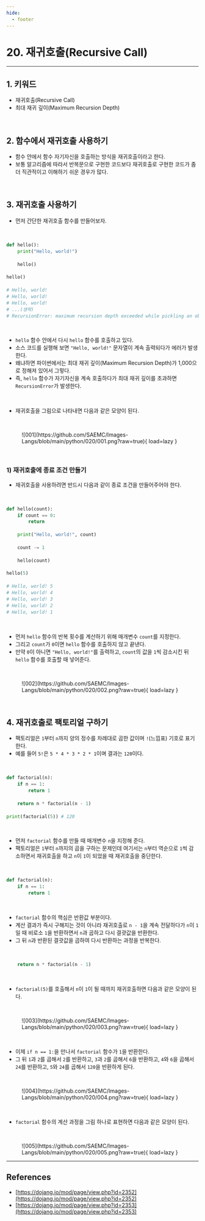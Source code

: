 ```yaml
---
hide:
  - footer
---
```


# 20. 재귀호출(Recursive Call)

---

## 1. 키워드

- 재귀호출(Recursive Call)
- 최대 재귀 깊이(Maximum Recursion Depth)

<br/>

## 2. 함수에서 재귀호출 사용하기

- 함수 안에서 함수 자기자신을 호출하는 방식을 재귀호출이라고 한다.
- 보통 알고리즘에 따라서 반복문으로 구현한 코드보다 재귀호출로 구현한 코드가 좀 더 직관적이고 이해하기 쉬운 경우가 많다.

<br/>

## 3. 재귀호출 사용하기

- 먼저 간단한 재귀호출 함수를 만들어보자.

<br/>

```python
def hello():
    print("Hello, world!")

    hello()

hello()

# Hello, world!
# Hello, world!
# Hello, world!
# ...(생략)
# RecursionError: maximum recursion depth exceeded while pickling an object
```

<br/>

- `hello` 함수 안에서 다시 `hello` 함수를 호출하고 있다.
- 소스 코드를 실행해 보면 `"Hello, world!"` 문자열이 계속 출력되다가 에러가 발생한다.
- 왜냐하면 파이썬에서는 최대 재귀 깊이(Maximum Recursion Depth)가 1,000으로 정해져 있어서 그렇다.
- 즉, `hello` 함수가 자기자신을 계속 호출하다가 최대 재귀 깊이를 초과하면 `RecursionError`가 발생한다.

<br/>

- 재귀호출을 그림으로 나타내면 다음과 같은 모양이 된다.

<br/>

<figure markdown>
  ![001](https://github.com/SAEMC/Images-Langs/blob/main/python/020/001.png?raw=true){ load=lazy }
</figure>

<br/>

### 1) 재귀호출에 종료 조건 만들기

- 재귀호출을 사용하려면 반드시 다음과 같이 종료 조건을 만들어주어야 한다.

<br/>

```python
def hello(count):
    if count == 0:
        return

    print("Hello, world!", count)

    count -= 1

    hello(count)

hello(5)

# Hello, world! 5
# Hello, world! 4
# Hello, world! 3
# Hello, world! 2
# Hello, world! 1
```

<br/>

- 먼저 `hello` 함수의 반복 횟수를 계산하기 위해 매개변수 `count`를 지정한다.
- 그리고 `count`가 `0`이면 `hello` 함수를 호출하지 않고 끝낸다.
- 만약 `0`이 아니면 `"Hello, world!"`를 출력하고, `count`의 값을 `1`씩 감소시킨 뒤 `hello` 함수를 호출할 때 넣어준다.

<br/>

<figure markdown>
  ![002](https://github.com/SAEMC/Images-Langs/blob/main/python/020/002.png?raw=true){ load=lazy }
</figure>

<br/>

## 4. 재귀호출로 팩토리얼 구하기

- 팩토리얼은 `1`부터 `n`까지 양의 정수를 차례대로 곱한 값이며 `!`(느낌표) 기호로 표기한다.
- 예를 들어 `5!`은 `5 * 4 * 3 * 2 * 1`이며 결과는 `120`이다.

<br/>

```python
def factorial(n):
    if n == 1:
        return 1

    return n * factorial(n - 1)

print(factorial(5)) # 120
```

<br/>

- 먼저 `factorial` 함수를 만들 때 매개변수 `n`을 지정해 준다.
- 팩토리얼은 `1`부터 `n`까지의 곱을 구하는 문제인데 여기서는 `n`부터 역순으로 `1`씩 감소하면서 재귀호출을 하고 `n`이 `1`이 되었을 때 재귀호출을 중단한다.

<br/>

```python
def factorial(n):
    if n == 1:
        return 1
```

<br/>

- `factorial` 함수의 핵심은 반환값 부분이다.
- 계산 결과가 즉시 구해지는 것이 아니라 재귀호출로 `n - 1`을 계속 전달하다가 `n`이 `1`일 때 비로소 `1`을 반환하면서 `n`과 곱하고 다시 결괏값을 반환한다.
- 그 뒤 `n`과 반환된 결괏값을 곱하여 다시 반환하는 과정을 반복한다.

<br/>

```python
    return n * factorial(n - 1)
```

<br/>

- `factorial(5)`를 호출해서 `n`이 `1`이 될 때까지 재귀호출하면 다음과 같은 모양이 된다.

<br/>

<figure markdown>
  ![003](https://github.com/SAEMC/Images-Langs/blob/main/python/020/003.png?raw=true){ load=lazy }
</figure>

<br/>

- 이제 `if n == 1:`을 만나서 `factorial` 함수가 `1`을 반환한다.
- 그 뒤 `1`과 `2`를 곱해서 `2`를 반환하고, `3`과 `2`를 곱해서 `6`을 반환하고, `4`와 `6`을 곱해서 `24`를 반환하고, `5`와 `24`를 곱해서 `120`을 반환하게 된다.

<br/>

<figure markdown>
  ![004](https://github.com/SAEMC/Images-Langs/blob/main/python/020/004.png?raw=true){ load=lazy }
</figure>

<br/>

- `factorial` 함수의 계산 과정을 그림 하나로 표현하면 다음과 같은 모양이 된다.

<br/>

<figure markdown>
  ![005](https://github.com/SAEMC/Images-Langs/blob/main/python/020/005.png?raw=true){ load=lazy }
</figure>

---

## References

- [https://dojang.io/mod/page/view.php?id=2352](https://dojang.io/mod/page/view.php?id=2352)
- [https://dojang.io/mod/page/view.php?id=2353](https://dojang.io/mod/page/view.php?id=2353)
